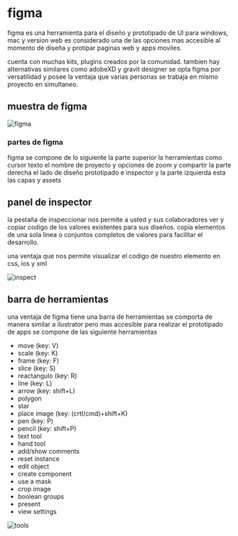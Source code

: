 # figma

figma es una herramienta para el diseño y prototipado de UI para windows, mac y version web es considerado una de las opciones mas accesible al momento de diseña y protipar paginas web y apps moviles.

cuenta con muchas kits, plugins creados por la comunidad. tambien hay alternativas similares como adobeXD y gravit designer se opta figma por versatilidad y posee la ventaja que varias personas se trabaja en mismo proyecto en simultaneo.

## muestra de figma

![figma](/img/extras/figma.png)

### partes de figma

figma se compone de lo siguiente la parte superior la herramientas como cursor texto el nombre de proyecto y opciones de zoom y compartir la parte derecha el lado de diseño prototipado e inspector y la parte izquierda esta las capas y assets

## panel de inspector

la pestaña de inspeccionar nos permite a usted y sus colaboradores ver y copiar codigo de los valores existentes para sus diseños. copia elementos de una sola linea o conjuntos completos de valores para facilitar el desarrollo.

una ventaja que nos permite visualizar el codigo de nuestro elemento en css, ios y xml

![inspect](/img/extras/inspect-panel.png)

## barra de herramientas

una ventaja de figma tiene una barra de herramientas se comporta de manera similar a ilustrator pero mas accesible para realizar el prototipado de apps se compone de las siguiente herramientas

- move (key: V)
- scale (key: K)
- frame (key: F)
- slice (key: S)
- reactangulo (key: R)
- line (key: L)
- arrow (key: shift+L)
- polygon
- star
- place image (key: (crtl/cmd)+shift+K)
- pen (key: P)
- pencil (key: shift+P)
- text tool
- hand tool
- add/show comments
- reset instance
- edit object
- create component
- use a mask
- crop image
- boolean groups
- present
- view settings

![tools](/img/extras/tool-bar.png)